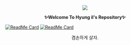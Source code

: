 <div align=center>
<a href="https://hits.seeyoufarm.com"><img src="https://hits.seeyoufarm.com/api/count/incr/badge.svg?url=https%3A%2F%2Fgithub.chttps%2F%2Fgithub.com%2FHyung1Jung%2FHyung1Jung.gitom%2Fgjbae1212%2Fhit-counter&count_bg=%2379C83D&title_bg=%23555555&icon=&icon_color=%23E7E7E7&title=hits&edge_flat=false"/></a>
</div>

<p align="center"><b>✨Welcome To Hyung il's Repository✨</b></p>


[![ReadMe Card](https://github-readme-stats.vercel.app/api/pin/?username=Hyung1Jung&repo=black-postoffice&show_icons=true&bg_color=FFFFFF)](https://github.com/f-lab-edu/black-postoffice)
[![ReadMe Card](https://github-readme-stats.vercel.app/api/pin/?username=Hyung1Jung&repo=inflearnJpa&show_icons=true&bg_color=FFFFFF)](https://github.com/Hyung1Jung/skhu-Info-management-system)

<p align="center"> 
<a>겸손하게 살자.</a>
</p>

<!--
**Hyung1Jung/Hyung1Jung** is a ✨ _special_ ✨ repository because its `README.md` (this file) appears on your GitHub profile.



Here are some ideas to get you started:

- 🔭 I’m currently working on ...
- 🌱 I’m currently learning ...
- 👯 I’m looking to collaborate on ...
- 🤔 I’m looking for help with ...
- 💬 Ask me about ...
- 📫 How to reach me: ...
- 😄 Pronouns: ...
- ⚡ Fun fact: ...
-->
